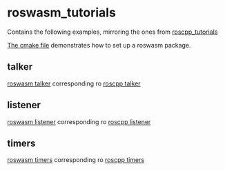# roswasm_tutorials

Contains the following examples, mirroring the ones from [roscpp_tutorials](https://github.com/ros/ros_tutorials/tree/melodic-devel/roscpp_tutorials)

[The cmake file](https://github.com/nilsbore/roswasm_suite/blob/master/roswasm_tutorials/CMakeLists.txt) demonstrates how to set up a roswasm package.

## talker

[roswasm talker](https://github.com/nilsbore/roswasm_suite/blob/master/roswasm_tutorials/src/talker.cpp) corresponding ro [roscpp talker](https://github.com/ros/ros_tutorials/blob/melodic-devel/roscpp_tutorials/talker/talker.cpp)

## listener

[roswasm listener](https://github.com/nilsbore/roswasm_suite/blob/master/roswasm_tutorials/src/listener.cpp) corresponding ro [roscpp listener](https://github.com/ros/ros_tutorials/blob/melodic-devel/roscpp_tutorials/listener/listener.cpp)

## timers

[roswasm timers](https://github.com/nilsbore/roswasm_suite/blob/master/roswasm_tutorials/src/timers.cpp) corresponding ro [roscpp timers](https://github.com/ros/ros_tutorials/blob/melodic-devel/roscpp_tutorials/timers/timers.cpp)

